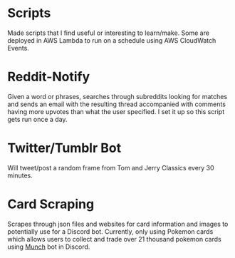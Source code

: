 # Scripts
Made scripts that I find useful or interesting to learn/make. Some are deployed in AWS Lambda to run on a schedule using AWS CloudWatch Events.

# Reddit-Notify
Given a word or phrases, searches through subreddits looking for matches and sends an email with the resulting thread accompanied with comments having more upvotes than what the user specified. I set it up so this script gets run once a day.

# Twitter/Tumblr Bot
Will tweet/post a random frame from Tom and Jerry Classics every 30 minutes.

# Card Scraping
Scrapes through json files and websites for card information and images to potentially use for a Discord bot. Currently, only using Pokemon cards which allows users to collect and trade over 21 thousand pokemon cards using [Munch](https://top.gg/bot/717368969102622770) bot in Discord.